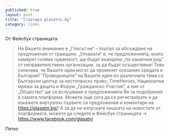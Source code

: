 ```yaml
---
published: true
layout: post
title: "Стартира glasatni.bg"
category: links
---
```


От Фейсбук страницата:

> На Вашето внимание е „Гласът ни“ – портал за обсъждане на предложения от граждани. „Уловката“ е, че предложенията, които намерят голяма чуваемост, ще бъдат въведени „по каналния ред“ от неправителствени организации, за да бъдат осъществени! Това означава, че Вашите идеи могат да променят осезаемо средата в България!
> "Проводниците" на Вашите идеи по различните теми са Български център за нестопанско право, TimeHeroes, Национална мрежа за децата и Форум „Гражданско Участие“, а ние от „Общество“ ще се вслушваме в предложенията Ви за подобрения в самата платформа.
> Можете още сега да се регистрирате и да изкажете виртуално първите си предложения и коментари на https://glasatni.bg/! А за да не изпускате нишката на новостите от платформата, можете да следите и Фейсбук страницата -> https://www.facebook.com/glasatni

Петко
